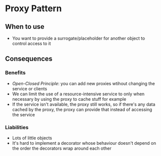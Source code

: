 # Proxy Pattern

## When to use
* You want to provide a surrogate/placeholder for another object to control access to it

## Consequences

### Benefits
* _Open-Closed Principle_: you can add new proxies wtihout changing the service or clients
* We can limit the use of a resource-intensive service to only when necessary by using the proxy to cache stuff for example
* If the service isn't available, the proxy still works, so if there's any data cached by the proxy, the proxy can provide that instead of accessing the service

### Liabilities
* Lots of little objects
* It's hard to implement a decorator whose behaviour doesn't depend on the order the decorators wrap around each other